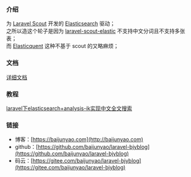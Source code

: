 ### 介绍
为 [Laravel Scout](https://laravel-china.org/docs/laravel/5.5/scout/1346) 开发的 [Elasticsearch](https://baijunyao.com/article/155) 驱动；  
之所以造这个轮子是因为 [laravel-scout-elastic](https://github.com/ErickTamayo/laravel-scout-elastic) 不支持中文分词且不支持多张表；  
而 [Elasticquent](https://github.com/elasticquent/Elasticquent) 这种不基于 scout 的又略麻烦；  

### 文档
[详细文档](https://baijunyao.com/docs/laravel-scout-elasticsearch)

### 教程
[laravel下elasticsearch+analysis-ik实现中文全文搜索](https://baijunyao.com/article/156)

### 链接
- 博客：[https://baijunyao.com](http://baijunyao.com)   
- github：[https://github.com/baijunyao/laravel-bjyblog](https://github.com/baijunyao/laravel-bjyblog)   
- 码云：[https://gitee.com/baijunyao/laravel-bjyblog](https://gitee.com/baijunyao/laravel-bjyblog)


